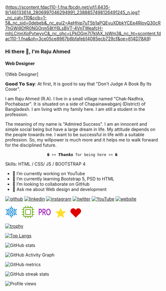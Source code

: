 (https://scontent.fdac110-1.fna.fbcdn.net/v/t1.6435-9/146133614_2806997046294991_2388857498126491245_n.jpg?_nc_cat=110&ccb=1-5&_nc_sid=0debeb&_nc_eui2=AeHhjp7uT5b1aPQEyuXDbkYCEe4RlovQ30cR7hGWi9DfR0NGOrm58tY6LsBVT-4VnTWeafcH-mhLCmnXpPvtwyvC&_nc_ohc=LPkDGm7I7kIAX_IsWm3&_nc_ht=scontent.fdac110-1.fna&oh=3ce05ce8967b6bfafeb14085ecb729cf&oe=614D78A9)

### Hi there 👋, I'm Raju Ahmed 
#### Web Designer
![Web Designer]

𝗚𝗼𝗼𝗱 𝗧𝗼 𝗦𝗮𝘆:
At first, It is good to say that "Don't Judge A Book By Its Cover".
 
I am Raju Ahmed (R.A). I live in a small village named "Chak-Nadhra, Pochabazar". It is situated on a side of Chapainawabganj (District) of Bangladesh. I am living with my family here. I am still a student in the profession. 
 
The meaning of my name is "Admired Success". I am an innocent and simple social being but have a large dream in life. My attitude depends on the people towards me. I want to be successful in life with a suitable profession. So, my willpower is much more and it helps me to walk forward for the disciplined future.


                       � ¤¤ 𝙏𝙝𝙖𝙣𝙠𝙨 for being here ¤¤ �

Skills: HTML / CSS/ JS / BOOTSTRAP 4

- 🔭 I’m currently working on YouTube 
- 🌱 I’m currently learning Bootstrap 5, PSD to HTML 
- 👯 I’m looking to collaborate on GitHub  
- 💬 Ask me about Web design and development  


[<img src='https://cdn.jsdelivr.net/npm/simple-icons@3.0.1/icons/github.svg' alt='github' height='40'>](https://github.com/coder-raju)  [<img src='https://cdn.jsdelivr.net/npm/simple-icons@3.0.1/icons/linkedin.svg' alt='linkedin' height='40'>](https://www.linkedin.com/in/rajuahmed-in/)  [<img src='https://cdn.jsdelivr.net/npm/simple-icons@3.0.1/icons/instagram.svg' alt='instagram' height='40'>](https://www.instagram.com/raju_classics/)  [<img src='https://cdn.jsdelivr.net/npm/simple-icons@3.0.1/icons/twitter.svg' alt='twitter' height='40'>](https://twitter.com/@rajuahmed_st)  [<img src='https://cdn.jsdelivr.net/npm/simple-icons@3.0.1/icons/youtube.svg' alt='YouTube' height='40'>](https://www.youtube.com/channel/https://www.youtube.com/channel/UCKyBXyfEmbdH36SiQnzqGpw)  [<img src='https://cdn.jsdelivr.net/npm/simple-icons@3.0.1/icons/icloud.svg' alt='website' height='40'>](http://rajuahmedrj.blogspot.com/)  

<a href='https://archiveprogram.github.com/'><img src='https://raw.githubusercontent.com/acervenky/animated-github-badges/master/assets/acbadge.gif' width='40' height='40'></a> <a href='https://docs.github.com/en/developers'><img src='https://raw.githubusercontent.com/acervenky/animated-github-badges/master/assets/devbadge.gif' width='40' height='40'></a> <a href='https://github.com/pricing'><img src='https://raw.githubusercontent.com/acervenky/animated-github-badges/master/assets/pro.gif' width='40' height='40'></a> <a href='https://stars.github.com/'><img src='https://raw.githubusercontent.com/acervenky/animated-github-badges/master/assets/starbadge.gif' width='35' height='35'></a> <a href='https://docs.github.com/en/github/supporting-the-open-source-community-with-github-sponsors'><img src='https://raw.githubusercontent.com/acervenky/animated-github-badges/master/assets/sponsorbadge.gif' width='35' height='35'></a> 

[![trophy](https://github-profile-trophy.vercel.app/?username=coder-raju)](https://github.com/ryo-ma/github-profile-trophy)

[![Top Langs](https://github-readme-stats.vercel.app/api/top-langs/?username=coder-raju)](https://github.com/anuraghazra/github-readme-stats)

![GitHub stats](https://github-readme-stats.vercel.app/api?username=coder-raju&show_icons=true)  

![GitHub Activity Graph](https://activity-graph.herokuapp.com/graph?username=coder-raju)  

![GitHub metrics](https://metrics.lecoq.io/coder-raju)  

![GitHub streak stats](https://github-readme-streak-stats.herokuapp.com/?user=coder-raju)  

![Profile views](https://gpvc.arturio.dev/coder-raju)  
